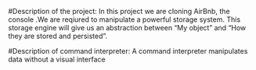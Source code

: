 #Description of the project:
In this project we are cloning AirBnb, the console .We are reqiured to manipulate a powerful storage system. This storage engine will give us an abstraction between “My object” and “How they are stored and persisted”. 

#Description of command interpreter:
A command interpreter manipulates data without a visual interface
